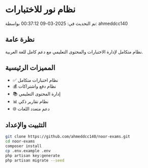 # نظام نور للاختبارات

تم التحديث في: 2025-03-09 00:37:12
بواسطة: ahmeddcc140

## نظرة عامة
نظام متكامل لإدارة الاختبارات والمحتوى التعليمي مع دعم كامل للغة العربية.

## المميزات الرئيسية
- ✅ نظام اختبارات متكامل
- 💰 نظام دفع واشتراكات
- 📚 إدارة المحتوى التعليمي
- 📊 نظام تقارير ذكي
- 🌐 دعم متعدد اللغات

## التثبيت والإعداد
```bash
git clone https://github.com/ahmeddcc140/noor-exams.git
cd noor-exams
composer install
cp .env.example .env
php artisan key:generate
php artisan migrate --seed